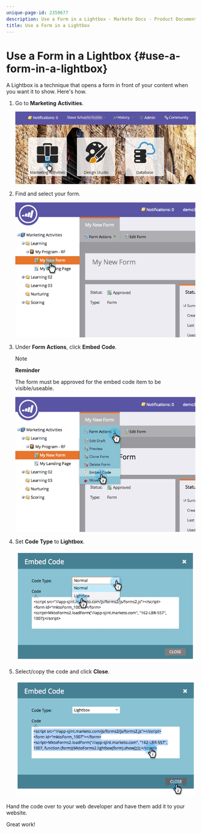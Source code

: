 ```yaml
---
unique-page-id: 2359677
description: Use a Form in a Lightbox - Marketo Docs - Product Documentation
title: Use a Form in a Lightbox
---
```


# Use a Form in a Lightbox {#use-a-form-in-a-lightbox}

A Lightbox is a technique that opens a form in front of your content when you want it to show. Here's how.

1. Go to **Marketing** **Activities**.

   ![](assets/login-marketing-activities-8.png)

1. Find and select your form.

   ![](assets/image2014-9-15-14-3a32-3a15.png)

1. Under **Form** **Actions**, click **Embed** **Code**.

   >[!NOTE]
   >
   >**Reminder**
   >
   >
   >The form must be approved for the embed code item to be visible/useable.

   ![](assets/image2014-9-15-14-3a32-3a24.png)

1. Set **Code** **Type** to **Lightbox**. 

   ![](assets/image2014-9-15-14-3a32-3a31.png)

1. Select/copy the code and click **Close**.

   ![](assets/image2014-9-15-14-3a32-3a39.png)

Hand the code over to your web developer and have them add it to your website.

Great work!
